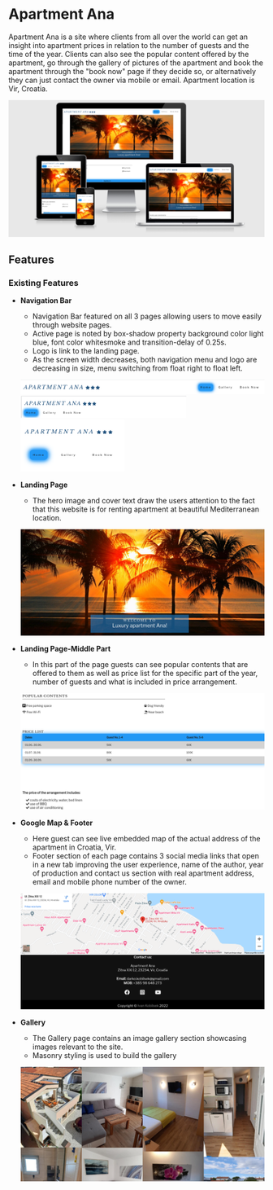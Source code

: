 # Apartment Ana

Apartment Ana is a site where clients from all over the world can get an insight into apartment prices in relation to the number of guests and the time of the year. Clients can also see the popular content offered by the apartment, go through the gallery of pictures of the apartment and book the apartment through the "book now" page if they decide so, or alternatively they can just contact the owner via mobile or email.
Apartment location is Vir, Croatia.

![Responsiveness Display](/assets/images-readme.md/am-i-responsive-doc.png)

## Features

### Existing Features

- __Navigation Bar__
    
  - Navigation Bar featured on all 3 pages allowing users to move easily through website pages.
  - Active page is noted by box-shadow property background color light blue, font color whitesmoke and transition-delay of 0.25s.
  - Logo is link to the landing page.
  - As the screen width decreases, both navigation menu and logo are decreasing in size, menu switching from float right to float left.

  ![Navbar large](/assets/images-readme.md/navbar-large-doc.png)
  ![Navbar large](/assets/images-readme.md/navbar-medium-doc.png)
  ![Navbar large](/assets/images-readme.md/navbar-small-doc.png)

- __Landing Page__

  - The hero image and cover text draw the users attention to the fact that this website is for renting apartment at beautiful Mediterranean location.

  ![Landing Image](/assets/images-readme.md/landing-page-doc.png)

- __Landing Page-Middle Part__

  - In this part of the page guests can see popular contents that are offered to them as well as price list for the specific part of the year, number of guests and what is included in price arrangement.

  ![Landing Image-Middle Part](/assets/images-readme.md/landing-page-middle-part-doc.png)

- __Google Map & Footer__

  - Here guest can see live embedded map of the actual address of the apartment in Croatia, Vir.
  - Footer section of each page contains 3 social media links that open in a new tab improving the user experience, name of the author, year of production and contact us section with real apartment address, email and mobile phone number of the owner.

  ![Map & Footer](/assets/images-readme.md/map-footer-doc.png)

- __Gallery__

  - The Gallery page contains an image gallery section showcasing images relevant to the site.
  - Masonry styling is used to build the gallery

  ![Gallery](/assets/images-readme.md/gallery-doc.png)